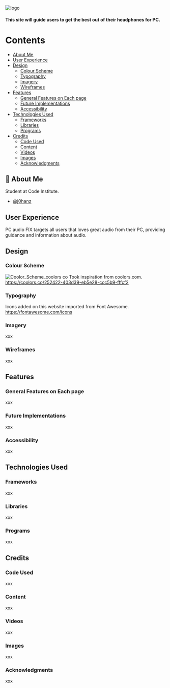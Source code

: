 ![logo](https://github.com/j0hanz/PC-audio-FIX/assets/159924955/6b2d0d8f-1dd4-4c8c-91d6-f262288dc356)


#### This site will guide users to get the best out of their headphones for PC.

# Contents
- [About Me](#🚀-about-me)
- [User Experience](#user-experience)
- [Design](#design)
    - [Colour Scheme](#colour-scheme)
    - [Typography](#typography)
    - [Imagery](#imagery)
    - [Wireframes](wireframes)
- [Features](#features)
  - [General Features on Each page](#general-features-on-each-page)
  - [Future Implementations](#future-implementations)
  - [Accessibility](#accessibility)
- [Technologies Used](#technologies-used)
    - [Frameworks](#frameworks)
    - [Libraries](#libraries)
    - [Programs](#programs)
- [Credits](#credits)
    - [Code Used](#code-used)
    - [Content](#content)
    - [Videos](#media)
    - [Images](#media)
    - [Acknowledgments](#acknowledgments)

## 🚀 About Me
Student at Code Institute.
- [@j0hanz](https://github.com/j0hanz)

## User Experience
PC audio FIX targets all users that loves great audio from their PC, providing guidance and information about audio.

## Design
### Colour Scheme
![Coolor_Scheme_coolors co](https://github.com/j0hanz/PC-audio-FIX/assets/159924955/6ebfb2ae-c762-4e6f-a784-d9d7837b05fd)
Took inspiration from coolors.com.
https://coolors.co/252422-403d39-eb5e28-ccc5b9-fffcf2

### Typography
Icons added on this website imported from Font Awesome.
https://fontawesome.com/icons

### Imagery
xxx
### Wireframes
xxx

## Features
### General Features on Each page
xxx
### Future Implementations
xxx
### Accessibility
xxx

## Technologies Used
### Frameworks
xxx
### Libraries
xxx
### Programs
xxx

## Credits
### Code Used
xxx
### Content
xxx
### Videos
xxx
### Images
xxx
### Acknowledgments
xxx
